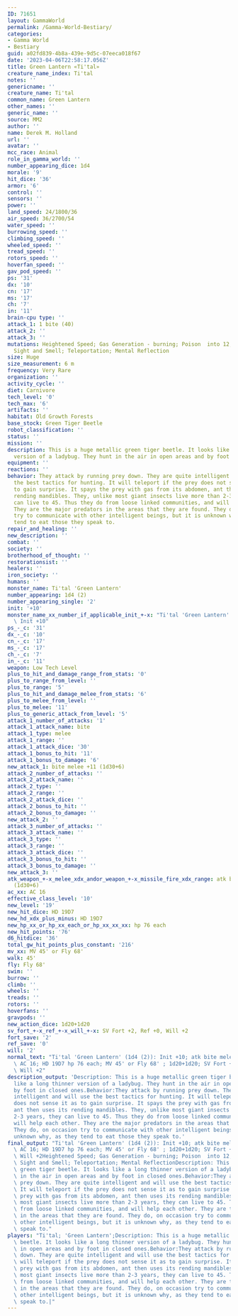```yaml
---
ID: 71651
layout: GammaWorld
permalink: /Gamma-World-Bestiary/
categories:
- Gamma World
- Bestiary
guid: a02fd839-4b8a-439e-9d5c-07eeca018f67
date: '2023-04-06T22:58:17.056Z'
title: Green Lantern «Ti'tal»
creature_name_index: Ti'tal
notes: ''
genericname: ''
creature_name: Ti'tal
common_name: Green Lantern
other_names: ''
generic_name: ''
source: MM2
author: ''
name: Derek M. Holland
url: ''
avatar: ''
mcc_race: Animal
role_in_gamma_world: ''
number_appearing_dice: 1d4
morale: '9'
hit_dice: '36'
armor: '6'
control: ''
sensors: ''
power: ''
land_speed: 24/1800/36
air_speed: 36/2700/54
water_speed: ''
burrowing_speed: ''
climbing_speed: ''
wheeled_speed: ''
tread_speed: ''
rotors_speed: ''
hoverfan_speed: ''
gav_pod_speed: ''
ps: '31'
dx: '10'
cn: '17'
ms: '17'
ch: '7'
in: '11'
brain-cpu type: ''
attack_1: 1 bite (40)
attack_2: ''
attack_3: ''
mutations: Heightened Speed; Gas Generation - burning; Poison  into 12, Heightened
  Sight and Smell; Teleportation; Mental Reflection
size: Huge
size_measurement: 6 m
frequency: Very Rare
organization: ''
activity_cycle: ''
diet: Carnivore
tech_level: '0'
tech_max: '6'
artifacts: ''
habitat: Old Growth Forests
base_stock: Green Tiger Beetle
robot_classification: ''
status: ''
mission: ''
description: This is a huge metallic green tiger beetle. It looks like a long thinner
  version of a ladybug. They hunt in the air in open areas and by foot in closed ones.
equipment: ''
reactions: ''
behavior: They attack by running prey down. They are quite intelligent and will use
  the best tactics for hunting. It will teleport if the prey does not sense it as
  to gain surprise. It spays the prey with gas from its abdomen, ant then uses its
  rending mandibles. They, unlike most giant insects live more than 2-3 years, they
  can live to 45. Thus they do from loose linked communities, and will help each other.
  They are the major predators in the areas that they are found. They do, on occasion
  try to communicate with other intelligent beings, but it is unknown why, as they
  tend to eat those they speak to.
repair_and_healing: ''
new_description: ''
combat: ''
society: ''
brotherhood_of_thought: ''
restorationsist: ''
healers: ''
iron_society: ''
humans: ''
monster_name: Ti'tal 'Green Lantern'
number_appearing: 1d4 (2)
number_appearing_single: '2'
init: '+10'
monster_name_xx_number_if_applicable_init_+-x: "Ti'tal 'Green Lantern' (1d4 (2)):\
  \ Init +10"
ps_-_c: '31'
dx_-_c: '10'
cn_-_c: '17'
ms_-_c: '17'
ch_-_c: '7'
in_-_c: '11'
weapon: Low Tech Level
plus_to_hit_and_damage_range_from_stats: '0'
plus_to_range_from_level: ''
plus_to_range: '5'
plus_to_hit_and_damage_melee_from_stats: '6'
plus_to_melee_from_level: ''
plus_to_melee: '11'
plus_to_generic_attack_from_level: '5'
attack_1_number_of_attacks: '1'
attack_1_attack_name: bite
attack_1_type: melee
attack_1_range: ''
attack_1_attack_dice: '30'
attack_1_bonus_to_hit: '11'
attack_1_bonus_to_damage: '6'
new_attack_1: bite melee +11 (1d30+6)
attack_2_number_of_attacks: ''
attack_2_attack_name: ''
attack_2_type: ''
attack_2_range: ''
attack_2_attack_dice: ''
attack_2_bonus_to_hit: ''
attack_2_bonus_to_damage: ''
new_attack_2: ''
attack_3_number_of_attacks: ''
attack_3_attack_name: ''
attack_3_type: ''
attack_3_range: ''
attack_3_attack_dice: ''
attack_3_bonus_to_hit: ''
attack_3_bonus_to_damage: ''
new_attack_3: ''
atk_weapon_+-x_melee_xdx_andor_weapon_+-x_missile_fire_xdx_range: atk bite melee +11
  (1d30+6)
ac_xx: AC 16
effective_class_level: '10'
new_level: '19'
new_hit_dice: HD 19D7
new_hd_xdx_plus_minus: HD 19D7
new_hp_xx_or_hp_xx_each_or_hp_xx_xx_xx: hp 76 each
new_hit_points: '76'
d6_hitdice: '36'
total_gw_hit_points_plus_constant: '216'
mv_xx: MV 45' or Fly 68'
walk: 45'
fly: Fly 68'
swim: ''
burrow: ''
climb: ''
wheels: ''
treads: ''
rotors: ''
hoverfans: ''
gravpods: ''
new_action_dice: 1d20+1d20
sv_fort_+-x_ref_+-x_will_+-x: SV Fort +2, Ref +0, Will +2
fort_save: '2'
ref_save: '0'
will: '2'
normal_text: "Ti'tal 'Green Lantern' (1d4 (2)): Init +10; atk bite melee +11 (1d30+6);\
  \ AC 16; HD 19D7 hp 76 each; MV 45' or Fly 68' ; 1d20+1d20; SV Fort +2, Ref +0,\
  \ Will +2"
description_output: 'Description: This is a huge metallic green tiger beetle. It looks
  like a long thinner version of a ladybug. They hunt in the air in open areas and
  by foot in closed ones.Behavior:They attack by running prey down. They are quite
  intelligent and will use the best tactics for hunting. It will teleport if the prey
  does not sense it as to gain surprise. It spays the prey with gas from its abdomen,
  ant then uses its rending mandibles. They, unlike most giant insects live more than
  2-3 years, they can live to 45. Thus they do from loose linked communities, and
  will help each other. They are the major predators in the areas that they are found.
  They do, on occasion try to communicate with other intelligent beings, but it is
  unknown why, as they tend to eat those they speak to.'
final_output: "Ti'tal 'Green Lantern' (1d4 (2)): Init +10; atk bite melee +11 (1d30+6);\
  \ AC 16; HD 19D7 hp 76 each; MV 45' or Fly 68' ; 1d20+1d20; SV Fort +2, Ref +0,\
  \ Will +2Heightened Speed; Gas Generation - burning; Poison  into 12, Heightened\
  \ Sight and Smell; Teleportation; Mental ReflectionDescription: This is a huge metallic\
  \ green tiger beetle. It looks like a long thinner version of a ladybug. They hunt\
  \ in the air in open areas and by foot in closed ones.Behavior:They attack by running\
  \ prey down. They are quite intelligent and will use the best tactics for hunting.\
  \ It will teleport if the prey does not sense it as to gain surprise. It spays the\
  \ prey with gas from its abdomen, ant then uses its rending mandibles. They, unlike\
  \ most giant insects live more than 2-3 years, they can live to 45. Thus they do\
  \ from loose linked communities, and will help each other. They are the major predators\
  \ in the areas that they are found. They do, on occasion try to communicate with\
  \ other intelligent beings, but it is unknown why, as they tend to eat those they\
  \ speak to."
players: "Ti'tal; 'Green Lantern';Description: This is a huge metallic green tiger\
  \ beetle. It looks like a long thinner version of a ladybug. They hunt in the air\
  \ in open areas and by foot in closed ones.Behavior:They attack by running prey\
  \ down. They are quite intelligent and will use the best tactics for hunting. It\
  \ will teleport if the prey does not sense it as to gain surprise. It spays the\
  \ prey with gas from its abdomen, ant then uses its rending mandibles. They, unlike\
  \ most giant insects live more than 2-3 years, they can live to 45. Thus they do\
  \ from loose linked communities, and will help each other. They are the major predators\
  \ in the areas that they are found. They do, on occasion try to communicate with\
  \ other intelligent beings, but it is unknown why, as they tend to eat those they\
  \ speak to.|"
---
```

</br>